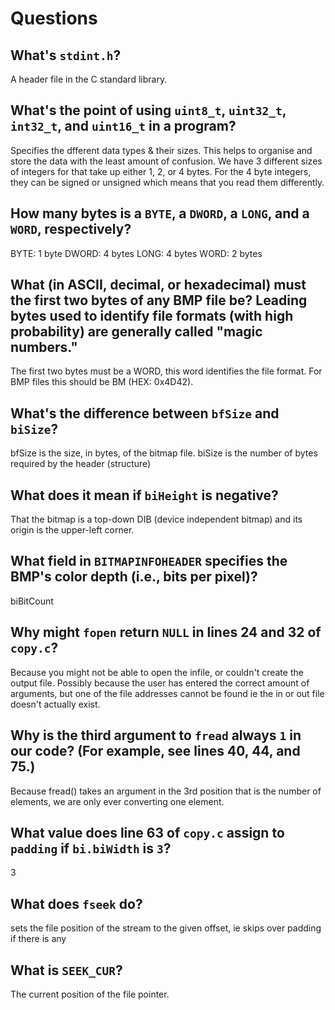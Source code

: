 
# Questions

## What's `stdint.h`?

A header file in the C standard library.

## What's the point of using `uint8_t`, `uint32_t`, `int32_t`, and `uint16_t` in a program?

Specifies the dfferent data types & their sizes. This helps to organise and store the data with the least amount of confusion. We have 3 different sizes of integers for that take up either 1, 2, or 4 bytes. For the 4 byte integers, they can be signed or unsigned which means that you read them differently.

## How many bytes is a `BYTE`, a `DWORD`, a `LONG`, and a `WORD`, respectively?

BYTE: 1 byte
DWORD: 4 bytes
LONG: 4 bytes
WORD: 2 bytes

## What (in ASCII, decimal, or hexadecimal) must the first two bytes of any BMP file be? Leading bytes used to identify file formats (with high probability) are generally called "magic numbers."

The first two bytes must be a WORD, this word identifies the file format. For BMP files this should be BM (HEX: 0x4D42).

## What's the difference between `bfSize` and `biSize`?

bfSize is the size, in bytes, of the bitmap file.
biSize is the number of bytes required by the header (structure)

## What does it mean if `biHeight` is negative?

That the bitmap is a top-down DIB (device independent bitmap) and its origin is the upper-left corner.

## What field in `BITMAPINFOHEADER` specifies the BMP's color depth (i.e., bits per pixel)?

biBitCount

## Why might `fopen` return `NULL` in lines 24 and 32 of `copy.c`?

Because you might not be able to open the infile, or couldn't create the output file. Possibly because the user has entered the correct amount of arguments, but one of the file addresses cannot be found ie the in or out file doesn't actually exist. 

## Why is the third argument to `fread` always `1` in our code? (For example, see lines 40, 44, and 75.)

Because fread() takes an argument in the 3rd position that is the number of elements, we are only ever converting one element.

## What value does line 63 of `copy.c` assign to `padding` if `bi.biWidth` is `3`?

3

## What does `fseek` do?

sets the file position of the stream to the given offset, ie skips over padding if there is any

## What is `SEEK_CUR`?

The current position of the file pointer.
